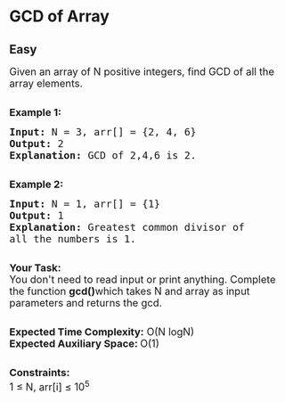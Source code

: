 # GCD of Array
## Easy
<div class="problem-statement">
                <p></p><p><span style="font-size:18px">Given an array of N positive integers, find GCD of all the array elements.</span></p>

<p><br>
<span style="font-size:18px"><strong>Example 1:</strong></span></p>

<pre><span style="font-size:18px"><strong>Input:</strong> N = 3, arr[] = {2, 4, 6}
<strong>Output:</strong> 2
<strong>Explanation:</strong> GCD of 2,4,6 is 2.</span></pre>

<p><br>
<span style="font-size:18px"><strong>Example 2:</strong></span></p>

<pre><span style="font-size:18px"><strong>Input:</strong> N = 1, arr[] = {1}
<strong>Output:</strong> 1
<strong>Explanation:</strong> Greatest common divisor of
all the numbers is 1.</span></pre>

<p><br>
<span style="font-size:18px"><strong>Your Task: &nbsp;</strong><br>
You don't need to read input or print anything. Complete the function <strong>gcd()</strong>which takes N and array as input parameters and returns the gcd.</span></p>

<p><br>
<span style="font-size:18px"><strong>Expected Time Complexity:</strong> O(N logN)<br>
<strong>Expected Auxiliary Space:&nbsp;</strong>O(1) </span></p>

<p><br>
<span style="font-size:18px"><strong>Constraints:</strong><br>
1 ≤ N,&nbsp;arr[i] ≤ 10<sup>5</sup></span></p>
 <p></p>
            </div>
